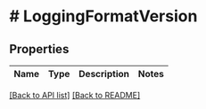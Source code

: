 # # LoggingFormatVersion

## Properties

Name | Type | Description | Notes
------------ | ------------- | ------------- | -------------


[[Back to API list]](../../README.md#endpoints) [[Back to README]](../../README.md)
